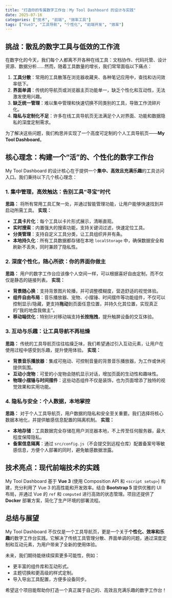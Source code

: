 ```yaml
---
title: "打造你的专属数字工作台：My Tool Dashboard 的设计与实践"
date: 2025-07-16
categories: ["技术", "前端", "效率工具"]
tags: ["Vue3", "工具导航", "个性化", "前端开发", "效率"]
---
```


## 挑战：散乱的数字工具与低效的工作流

在数字化的今天，我们每个人都离不开各种在线工具：文档协作、代码托管、设计资源、数据分析……然而，随着工具数量的增长，我们常常面临以下痛点：

1.  **工具分散**：常用的工具散落在浏览器收藏夹、各种笔记应用中，查找和访问效率低下。
2.  **界面单调**：传统的导航页或浏览器主页功能单一，缺乏个性化和互动性，无法激发使用兴趣。
3.  **缺乏统一管理**：难以集中管理和快速切换不同类别的工具，导致工作流碎片化。
4.  **隐私与定制化不足**：许多在线工具导航页无法满足个人对界面、功能和数据隐私的深度定制需求。

为了解决这些问题，我们构思并实现了一个高度可定制的个人工具导航页——**My Tool Dashboard**。

## 核心理念：构建一个“活”的、个性化的数字工作台

My Tool Dashboard 的设计核心在于提供一个**集中、高效且充满乐趣**的工具访问入口。我们秉持以下几个核心理念：

### 1. 集中管理，高效触达：告别工具“寻宝”时代

**思路：** 将所有常用工具汇聚一处，并通过智能管理功能，让用户能够快速找到并启动所需工具。
**实现：**
*   **工具卡片化**：每个工具以卡片形式展示，清晰直观。
*   **实时搜索**：内置强大的搜索功能，支持关键词过滤，快速定位工具。
*   **分类管理**：支持自定义工具分类，让工具组织井井有条。
*   **本地持久化**：所有工具数据都存储在本地 `localStorage` 中，确保数据安全和刷新不丢失，同时兼顾了隐私性。

### 2. 深度个性化，随心所欲：你的界面你做主

**思路：** 用户的数字工作台应该像个人空间一样，可以根据喜好自由定制，而不仅仅是静态的链接列表。
**实现：**
*   **背景随心换**：支持背景图片轮播，并可调整模糊度，营造舒适的视觉体验。
*   **组件自由布局**：音乐播放器、宠物、小摆锤、时间摆件等功能组件，不仅可以控制显示/隐藏，更支持**拖动**到页面任意位置，并持久化其位置，实现真正的“我的地盘我做主”。
*   **移动端优化**：特别针对移动端支持**长按拖拽**，提升触屏设备的交互体验。

### 3. 互动与乐趣：让工具导航不再枯燥

**思路：** 传统的工具导航页往往枯燥乏味，我们希望通过引入互动元素，让用户在使用过程中感受到乐趣，提升使用体验。
**实现：**
*   **背景音乐播放器**：集成可拖动、可控制音量的背景音乐播放器，为工作或休闲提供氛围。
*   **互动小宠物**：可爱的小宠物会随机显示对话，增加页面的生动性和趣味性。
*   **物理小摆锤与时间摆件**：这些动态组件不仅是装饰，也为页面增添了独特的视觉效果和实用功能。

### 4. 隐私与安全：个人数据，本地掌控

**思路：** 对于个人工具导航页，用户数据的隐私和安全至关重要。我们选择将核心数据本地化，并提供敏感信息配置的隔离机制。
**实现：**
*   **本地存储**：工具数据完全存储在用户浏览器本地，不上传至任何服务器，最大程度保障隐私。
*   **备案信息隔离**：通过 `src/config.js`（不会提交到远程仓库）配置备案号等敏感信息，方便个人部署的同时，避免敏感数据泄露。

## 技术亮点：现代前端技术的实践

My Tool Dashboard 基于 **Vue 3** (使用 Composition API 和 `<script setup>`) 构建，充分利用了 Vue 3 的高性能和开发效率。结合 **Bootstrap 5** 提供优雅的 UI 布局，并通过 Vue 的 `ref` 和 `computed` 进行高效的状态管理。项目还提供了 **Docker** 部署方案，简化了生产环境的部署流程。

## 总结与展望

My Tool Dashboard 不仅仅是一个工具导航页，更是一个关于**个性化、效率和乐趣**的数字工作台实践。它解决了传统工具管理分散、界面单调的问题，通过深度定制和互动元素，为用户带来了全新的使用体验。

未来，我们期待能继续探索更多可能性，例如：
*   更丰富的组件库和互动形式。
*   主题切换和更高级的样式定制。
*   导入导出工具配置，方便多设备同步。

希望这个项目能帮助你打造一个真正属于自己的、高效且充满乐趣的数字工作台！
